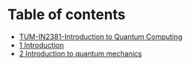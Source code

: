 # Table of contents

* [TUM-IN2381-Introduction to Quantum Computing](README.md)
* [1 Introduction](1-introduction-1.md)
* [2 Introduction to quantum mechanics](2-introduction-to-quantum-mechanics.md)

